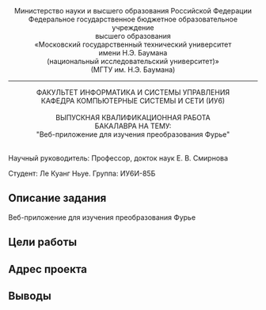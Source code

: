 <div align="center">
Министерство науки и высшего образования Российской Федерации <br />
Федеральное государственное бюджетное образовательное учреждение <br />
высшего образования <br />
«Московский государственный технический университет <br />
имени Н.Э. Баумана <br />
(национальный исследовательский университет)» <br />
(МГТУ им. Н.Э. Баумана)
</div>
<hr />
<div align="center">
ФАКУЛЬТЕТ ИНФОРМАТИКА И СИСТЕМЫ УПРАВЛЕНИЯ <br />
КАФЕДРА КОМПЬЮТЕРНЫЕ СИСТЕМЫ И СЕТИ (ИУ6)
</div>
<br />
<div align="center">
ВЫПУСКНАЯ КВАЛИФИКАЦИОННАЯ РАБОТА <br />
БАКАЛАВРА НА ТЕМУ: <br />
"Веб-приложение для изучения преобразования Фурье"
</div>
<br />

Научный руководитель: Профессор, докток наук Е. В. Смирнова

Студент: Ле Куанг Ньуе.
Группа: ИУ6И-85Б

## Описание задания

Веб-приложение для изучения преобразования Фурье

## Цели работы
## Адрес проекта 
## Выводы
